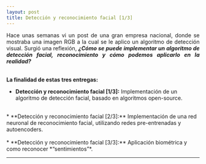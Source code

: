 ```yaml
---
layout: post
title: Detección y reconocimiento facial [1/3]
---
```


<p align=justify>
    Hace unas semanas vi un post de una gran empresa nacional, donde se mostraba una imagen RGB a la cual se le aplico 
    un algoritmo de detección visual. Surgió una reflexión, <strong><i>¿Cómo se puede implementar un algoritmo de detección facial, 
    reconocimiento y cómo podemos aplicarlo en la realidad? </i></strong>
    <br/>
    <br/>
</p>

**La finalidad de estas tres entregas:**
* **Detección y reconocimiento facial [1/3]:** Implementación de un algoritmo de detección facial, basado en algoritmos open-source.<br/>
<br/>
* **Detección y reconocimiento facial [2/3]:** Implementación de una red neuronal de reconocimiento facial, utilizando redes pre-entrenadas y autoencoders.<br/>
<br/>
* **Detección y reconocimiento facial [3/3]:**  Aplicación biométrica y como reconocer *“sentimientos”*.<br/>

***

